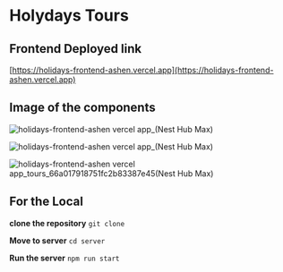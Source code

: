 # Holydays Tours

## Frontend Deployed link
[https://holidays-frontend-ashen.vercel.app](https://holidays-frontend-ashen.vercel.app)


## Image of the components

![holidays-frontend-ashen vercel app_(Nest Hub Max)](https://github.com/user-attachments/assets/11b6f713-99c4-4742-a771-c9bbde05035e)

![holidays-frontend-ashen vercel app_(Nest Hub Max)](https://github.com/user-attachments/assets/928d97ac-7717-4fd6-a95c-a5f3c2f7aacc)

![holidays-frontend-ashen vercel app_tours_66a017918751fc2b83387e45(Nest Hub Max)](https://github.com/user-attachments/assets/de0621dc-6630-48e8-afa3-1915e4baf818)


## For the Local

**clone the repository**
`git clone`

**Move to server**
`cd server`

**Run the server**
`npm run start`


